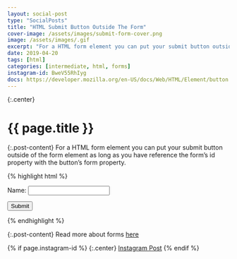 ```yaml
---
layout: social-post
type: "SocialPosts"
title: "HTML Submit Button Outside The Form"
cover-image: /assets/images/submit-form-cover.png
image: /assets/images/.gif
excerpt: "For a HTML form element you can put your submit button outside of the form element as long as you have reference the form’s id property with the button’s form property."
date: 2019-04-20
tags: [html]
categories: [intermediate, html, forms]
instagram-id: BweV55RhIyg
docs: https://developer.mozilla.org/en-US/docs/Web/HTML/Element/button
---
```

{:.center}
# {{ page.title }}

{:.post-content}
For a HTML form element you can put your submit button outside of the form element as long as you have reference the form’s id property with the button’s form property.

{% highlight html %}
<div>
  <form id="a-form">
    <label for="name">Name:</label>
    <input type="text" name="name"></input>
  </form>

  <button type="submit" form="a-form">Submit</button>
</div>
{% endhighlight %}

{:.post-content}
Read more about forms <a href="{{page.docs}}" target="_blank">here</a>

{% if page.instagram-id %}
{:.center}
<a class="insta-link" href="https://www.instagram.com/p/{{page.instagram-id}}" target="_blank">Instagram Post</a>
{% endif %}
